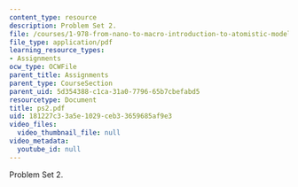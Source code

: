 ```yaml
---
content_type: resource
description: Problem Set 2.
file: /courses/1-978-from-nano-to-macro-introduction-to-atomistic-modeling-techniques-january-iap-2007/181227c33a5e1029ceb33659685af9e3_ps2.pdf
file_type: application/pdf
learning_resource_types:
- Assignments
ocw_type: OCWFile
parent_title: Assignments
parent_type: CourseSection
parent_uid: 5d354388-c1ca-31a0-7796-65b7cbefabd5
resourcetype: Document
title: ps2.pdf
uid: 181227c3-3a5e-1029-ceb3-3659685af9e3
video_files:
  video_thumbnail_file: null
video_metadata:
  youtube_id: null
---
```

Problem Set 2.

